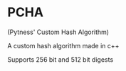 # PCHA

(Pytness' Custom Hash Algorithm)

A custom hash algorithm made in c++

Supports 256 bit and 512 bit digests

